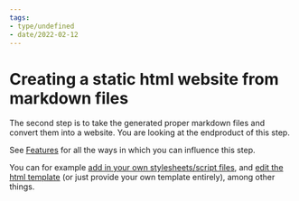 ```yaml
---
tags:
- type/undefined
- date/2022-02-12
---
```

   
# Creating a static html website from markdown files   
The second step is to take the generated proper markdown files and convert them into a website. You are looking at the endproduct of this step.   
   
See [Features](../Configurations/Features.md) for all the ways in which you can influence this step.    
   
You can for example [add in your own stylesheets/script files](../Configurations/Configuration%20Options.md#html-custom-inclusions), and [edit the html template](../Configurations/Configuration%20Options.md#html-template-path-str) (or just provide your own template entirely), among other things.